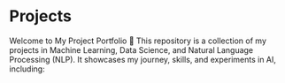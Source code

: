 # Projects
Welcome to My Project Portfolio 🚀 
This repository is a collection of my projects in Machine Learning, Data Science, and Natural Language Processing (NLP). It showcases my journey, skills, and experiments in AI, including:
